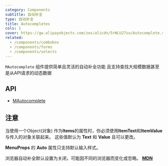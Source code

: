 ```yaml
---
category: Components
subtitle: 自动补全
type: 自动补全
title: Autocompletes
cols: 1
cover: https://gw.alipayobjects.com/zos/alicdn/5rWLU27so/Autocomplete.svg
related:
  - /components/combobox
  - /components/forms
  - /components/selects
---
```


`MAutocomplete` 组件提供简单且灵活的自动补全功能 且支持查找大规模数据甚至是从API请求的动态数据

## API

- [MAutocomplete](/api/MAutocomplete)

## 注意

<!--alert:error--> 
当使用一个Object(对象) 作为**Items**的属性时，你必须使用**ItemText**和**ItemValue**与传入的对象关联起来。 这些值默认为 **Text** 和 **Value** 且可以更改。
<!--/alert:error--> 

<!--alert:warning--> 
**MenuProps** 的 **Auto** 属性只支持默认输入样式。
<!--/alert:warning--> 

<!--alert:info--> 
浏览器自动补全默认设置为关闭，可能因不同的浏览器而变化或忽略。 **[MDN](https://developer.mozilla.org/en-US/docs/Web/Security/Securing_your_site/Turning_off_form_autocompletion)**
<!--/alert:info--> 